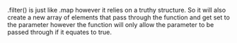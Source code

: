 .filter() is just like .map however it relies on a truthy structure. So it will also create a new array of elements that pass through the function and get set to the parameter however the function will only allow the parameter to be passed through if it equates to true.
